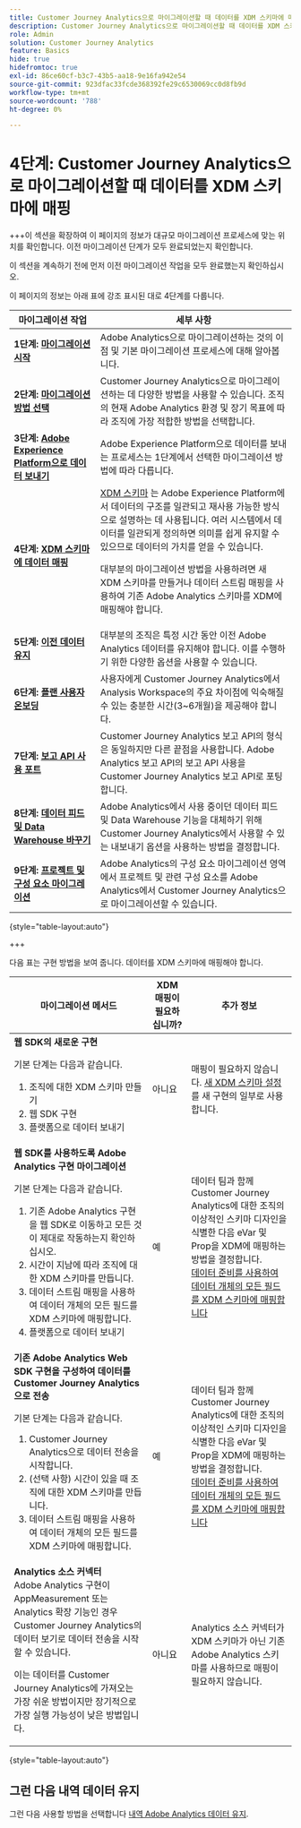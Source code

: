 ```yaml
---
title: Customer Journey Analytics으로 마이그레이션할 때 데이터를 XDM 스키마에 매핑
description: Customer Journey Analytics으로 마이그레이션할 때 데이터를 XDM 스키마에 매핑하는 방법을 알아봅니다
role: Admin
solution: Customer Journey Analytics
feature: Basics
hide: true
hidefromtoc: true
exl-id: 86ce60cf-b3c7-43b5-aa18-9e16fa942e54
source-git-commit: 923dfac33fcde368392fe29c6530069cc0d8fb9d
workflow-type: tm+mt
source-wordcount: '788'
ht-degree: 0%

---
```


# 4단계: Customer Journey Analytics으로 마이그레이션할 때 데이터를 XDM 스키마에 매핑

+++이 섹션을 확장하여 이 페이지의 정보가 대규모 마이그레이션 프로세스에 맞는 위치를 확인합니다. 이전 마이그레이션 단계가 모두 완료되었는지 확인합니다.

이 섹션을 계속하기 전에 먼저 이전 마이그레이션 작업을 모두 완료했는지 확인하십시오.

이 페이지의 정보는 아래 표에 강조 표시된 대로 4단계를 다룹니다.

| 마이그레이션 작업 | 세부 사항 |
|---------|----------|
| **1단계: [마이그레이션 시작](/help/getting-started/cja-migration/cja-migration-getstarted.md)** | Adobe Analytics으로 마이그레이션하는 것의 이점 및 기본 마이그레이션 프로세스에 대해 알아봅니다. |
| **2단계: [마이그레이션 방법 선택](/help/getting-started/cja-migration/cja-migration-method.md)** | Customer Journey Analytics으로 마이그레이션하는 데 다양한 방법을 사용할 수 있습니다. 조직의 현재 Adobe Analytics 환경 및 장기 목표에 따라 조직에 가장 적합한 방법을 선택합니다. |
| **3단계: [Adobe Experience Platform으로 데이터 보내기](/help/getting-started/cja-migration/cja-migration-send-to-platform.md)** | Adobe Experience Platform으로 데이터를 보내는 프로세스는 1단계에서 선택한 마이그레이션 방법에 따라 다릅니다. |
| <span class="preview">**4단계: [XDM 스키마에 데이터 매핑](/help/getting-started/cja-migration/cja-migration-xdm.md)**</span> | <span class="preview">[XDM 스키마](https://experienceleague.adobe.com/en/docs/experience-platform/xdm/home#xdm-schemas) 는 Adobe Experience Platform에서 데이터의 구조를 일관되고 재사용 가능한 방식으로 설명하는 데 사용됩니다. 여러 시스템에서 데이터를 일관되게 정의하면 의미를 쉽게 유지할 수 있으므로 데이터의 가치를 얻을 수 있습니다.<p>대부분의 마이그레이션 방법을 사용하려면 새 XDM 스키마를 만들거나 데이터 스트림 매핑을 사용하여 기존 Adobe Analytics 스키마를 XDM에 매핑해야 합니다.</p></span> |
| **5단계: [이전 데이터 유지](/help/getting-started/cja-migration/cja-migration-historical-data.md)** | 대부분의 조직은 특정 시간 동안 이전 Adobe Analytics 데이터를 유지해야 합니다. 이를 수행하기 위한 다양한 옵션을 사용할 수 있습니다. |
| **6단계: [플랜 사용자 온보딩](/help/getting-started/cja-migration/cja-migration-onboarding.md)** | 사용자에게 Customer Journey Analytics에서 Analysis Workspace의 주요 차이점에 익숙해질 수 있는 충분한 시간(3~6개월)을 제공해야 합니다. |
| **7단계: [보고 API 사용 포트](/help/getting-started/cja-migration/cja-migration-api.md)** | Customer Journey Analytics 보고 API의 형식은 동일하지만 다른 끝점을 사용합니다. Adobe Analytics 보고 API의 보고 API 사용을 Customer Journey Analytics 보고 API로 포팅합니다. |
| **8단계: [데이터 피드 및 Data Warehouse 바꾸기](/help/getting-started/cja-migration/cja-migration-export-options.md)** | Adobe Analytics에서 사용 중이던 데이터 피드 및 Data Warehouse 기능을 대체하기 위해 Customer Journey Analytics에서 사용할 수 있는 내보내기 옵션을 사용하는 방법을 결정합니다. |
| **9단계: [프로젝트 및 구성 요소 마이그레이션](/help/getting-started/cja-migration/cja-migration-projects.md)** | Adobe Analytics의 구성 요소 마이그레이션 영역에서 프로젝트 및 관련 구성 요소를 Adobe Analytics에서 Customer Journey Analytics으로 마이그레이션할 수 있습니다. |

{style="table-layout:auto"}

+++

다음 표는 구현 방법을 보여 줍니다. 데이터를 XDM 스키마에 매핑해야 합니다.


| 마이그레이션 메서드 | XDM 매핑이 필요하십니까? | 추가 정보 |
|---------|----------|---------|
| **웹 SDK의 새로운 구현**<p>기본 단계는 다음과 같습니다.</p><ol><li>조직에 대한 XDM 스키마 만들기</li><li>웹 SDK 구현</li><li>플랫폼으로 데이터 보내기</li></ol> | 아니요 | 매핑이 필요하지 않습니다. [새 XDM 스키마 설정](https://experienceleague.adobe.com/en/docs/analytics-platform/using/cja-data-ingestion/ingest-use-guides/edge-network/aepwebsdk#set-up-a-schema) 를 새 구현의 일부로 사용합니다. |
| **웹 SDK를 사용하도록 Adobe Analytics 구현 마이그레이션**<p>기본 단계는 다음과 같습니다.</p><ol><li>기존 Adobe Analytics 구현을 웹 SDK로 이동하고 모든 것이 제대로 작동하는지 확인하십시오.</li><li>시간이 지남에 따라 조직에 대한 XDM 스키마를 만듭니다.</li><li>데이터 스트림 매핑을 사용하여 데이터 개체의 모든 필드를 XDM 스키마에 매핑합니다.</li><li>플랫폼으로 데이터 보내기</li></ol> | 예 | 데이터 팀과 함께 Customer Journey Analytics에 대한 조직의 이상적인 스키마 디자인을 식별한 다음 eVar 및 Prop을 XDM에 매핑하는 방법을 결정합니다.</br>[데이터 준비를 사용하여 데이터 개체의 모든 필드를 XDM 스키마에 매핑합니다](https://experienceleague.adobe.com/en/docs/experience-platform/data-prep/home) |
| **기존 Adobe Analytics Web SDK 구현을 구성하여 데이터를 Customer Journey Analytics으로 전송**<p>기본 단계는 다음과 같습니다.</p><ol><li>Customer Journey Analytics으로 데이터 전송을 시작합니다.<!-- What's involved here? Just point it at CJA? --></li><li>(선택 사항) 시간이 있을 때 조직에 대한 XDM 스키마를 만듭니다.</li><li>데이터 스트림 매핑을 사용하여 데이터 개체의 모든 필드를 XDM 스키마에 매핑합니다.</li></ol> | 예 | 데이터 팀과 함께 Customer Journey Analytics에 대한 조직의 이상적인 스키마 디자인을 식별한 다음 eVar 및 Prop을 XDM에 매핑하는 방법을 결정합니다.</br>[데이터 준비를 사용하여 데이터 개체의 모든 필드를 XDM 스키마에 매핑합니다](https://experienceleague.adobe.com/en/docs/experience-platform/data-prep/home) |
| **Analytics 소스 커넥터**</br> Adobe Analytics 구현이 AppMeasurement 또는 Analytics 확장 기능인 경우 Customer Journey Analytics의 데이터 보기로 데이터 전송을 시작할 수 있습니다.<p>이는 데이터를 Customer Journey Analytics에 가져오는 가장 쉬운 방법이지만 장기적으로 가장 실행 가능성이 낮은 방법입니다.</p> | 아니요 | Analytics 소스 커넥터가 XDM 스키마가 아닌 기존 Adobe Analytics 스키마를 사용하므로 매핑이 필요하지 않습니다. |

{style="table-layout:auto"}

<!-- Does it benefit the customer to do this all at the same time if they're using multiple AEP apps? If so, have multiple sections like this. Or can they do CJA first and AJO later?

### Plan data mapping for Customer Journey Analytics


### Plan data mapping for Customer Journey analytics and other Adobe Experience platform applications

-->

## 그런 다음 내역 데이터 유지

그런 다음 사용할 방법을 선택합니다 [내역 Adobe Analytics 데이터 유지](/help/getting-started/cja-migration/cja-migration-historical-data.md).
